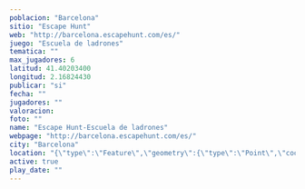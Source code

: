 ```yaml
---
poblacion: "Barcelona"
sitio: "Escape Hunt"
web: "http://barcelona.escapehunt.com/es/"
juego: "Escuela de ladrones"
tematica: ""
max_jugadores: 6
latitud: 41.40203400
longitud: 2.16824430
publicar: "si"
fecha: ""
jugadores: ""
valoracion: 
foto: ""
name: "Escape Hunt-Escuela de ladrones"
webpage: "http://barcelona.escapehunt.com/es/"
city: "Barcelona"
location: "{\"type\":\"Feature\",\"geometry\":{\"type\":\"Point\",\"coordinates\":[\"41,40203400\",\"2,16824430\"]}}"
active: true
play_date: ""
---
```

